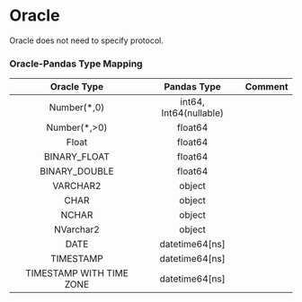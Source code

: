 # Oracle

Oracle does not need to specify protocol.

### Oracle-Pandas Type Mapping
| Oracle Type               |      Pandas Type            |  Comment                           |
|:-------------------------:|:---------------------------:|:----------------------------------:|
| Number(\*,0)              | int64, Int64(nullable)      |                                    |
| Number(\*,>0)             | float64                     |                                    |
| Float                     | float64                     |                                    |
| BINARY_FLOAT              | float64                     |                                    |
| BINARY_DOUBLE             | float64                     |                                    |
| VARCHAR2                  | object                      |                                    |
| CHAR                      | object                      |                                    |
| NCHAR                     | object                      |                                    |
| NVarchar2                 | object                      |                                    |
| DATE                      | datetime64[ns]              |                                    |
| TIMESTAMP                 | datetime64[ns]              |                                    |
| TIMESTAMP WITH TIME ZONE  | datetime64[ns]              |                                    |
